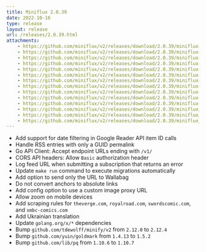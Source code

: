 ```yaml
---
title: Miniflux 2.0.39
date: 2022-10-16
type: release
layout: release
url: /releases/2.0.39.html
attachments:
    - https://github.com/miniflux/v2/releases/download/2.0.39/miniflux-darwin-amd64
    - https://github.com/miniflux/v2/releases/download/2.0.39/miniflux-darwin-arm64
    - https://github.com/miniflux/v2/releases/download/2.0.39/miniflux-freebsd-amd64
    - https://github.com/miniflux/v2/releases/download/2.0.39/miniflux-linux-amd64
    - https://github.com/miniflux/v2/releases/download/2.0.39/miniflux-linux-arm64
    - https://github.com/miniflux/v2/releases/download/2.0.39/miniflux-linux-armv5
    - https://github.com/miniflux/v2/releases/download/2.0.39/miniflux-linux-armv6
    - https://github.com/miniflux/v2/releases/download/2.0.39/miniflux-linux-armv7
    - https://github.com/miniflux/v2/releases/download/2.0.39/miniflux-openbsd-amd64
    - https://github.com/miniflux/v2/releases/download/2.0.39/miniflux-windows-amd64
    - https://github.com/miniflux/v2/releases/download/2.0.39/miniflux-2.0.39-1.0.x86_64.rpm
    - https://github.com/miniflux/v2/releases/download/2.0.39/miniflux_2.0.39_amd64.deb
    - https://github.com/miniflux/v2/releases/download/2.0.39/miniflux_2.0.39_arm64.deb
    - https://github.com/miniflux/v2/releases/download/2.0.39/miniflux_2.0.39_armhf.deb
---
```


* Add support for date filtering in Google Reader API item ID calls
* Handle RSS entries with only a GUID permalink
* Go API Client: Accept endpoint URLs ending with `/v1/`
* CORS API headers: Allow `Basic` authorization header
* Log feed URL when submitting a subscription that returns an error
* Update `make run` command to execute migrations automatically
* Add option to send only the URL to Wallabag
* Do not convert anchors to absolute links
* Add config option to use a custom image proxy URL
* Allow zoom on mobile devices
* Add scraping rules for `theverge.com`, `royalroad.com`, `swordscomic.com`, and `smbc-comics.com`
* Add Ukrainian translation
* Update `golang.org/x/*` dependencies
* Bump `github.com/tdewolff/minify/v2` from `2.12.0` to `2.12.4`
* Bump `github.com/yuin/goldmark` from `1.4.13` to `1.5.2`
* Bump `github.com/lib/pq` from `1.10.6` to `1.10.7`

